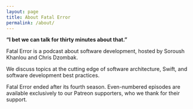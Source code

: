 ```yaml
---
layout: page
title: About Fatal Error
permalink: /about/
---
```


**“I bet we can talk for thirty minutes about that.”**

Fatal Error is a podcast about software development, hosted by  Soroush Khanlou and Chris Dzombak.

We discuss topics at the cutting edge of software architecture, Swift, and software development best practices.

Fatal Error ended after its fourth season. Even-numbered episodes are available exclusively to our Patreon supporters, who we thank for their support.

